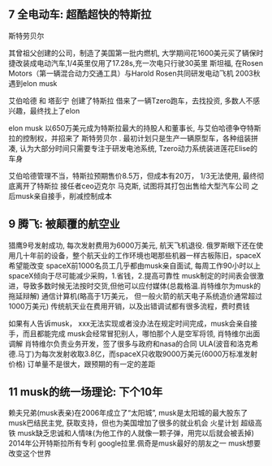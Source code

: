 ## 7 全电动车: 超酷超快的特斯拉
斯特劳贝尔

   其曾祖父创建的公司，制造了美国第一批内燃机, 大学期间花1600美元买了辆保时捷改装成电动汽车,1/4英里仅用了17.28s,充一次电只行驶30英里
   斯坦福, 在Rosen Motors（第一辆混合动力交通工具）与Harold Rosen共同研发电动飞机
   2003秋遇到elon musk

艾伯哈德 和 塔彭宁 创建了特斯拉 借来了一辆Tzero跑车，去找投资, 多数人不感兴趣，最终找上了elon

elon musk 以650万美元成为特斯拉最大的持股人和董事长, 与艾伯哈德争夺特斯拉的控制权，并招来了 斯特劳贝尔 .
最初计划只是生产一辆原型车，各种组装拼凑, 认为大部分时间只需要专注于研发电池系统, Tzero动力系统装进莲花Elise的车身

艾伯哈德管理不当，特斯拉预期售价8.5万，但成本有20万， 1/3无法使用, 最终彻底离开了特斯拉
接任者ceo迈克尔 马克斯, 试图将其打包出售给大型汽车公司
之后musk亲自接手，削减控制成本


## 9 腾飞: 被颠覆的航空业
猎鹰9号发射成功, 每次发射费用为6000万美元, 航天飞机退役.
俄罗斯眼下还在使用几十年前的设备，整个航天业的工作环境也喝那些机器一样古板陈旧，spaceX希望能改变
spaceX前1000名员工几乎都由musk亲自面试, 每周工作90小时以上
spaceX倾向于尽可能减少采购，1.省钱，2.提高可靠性
musk制定的时间表会很激进，导致多数时候无法按时交货,但他可以应付媒体(总裁格温.肖特维尔为musk的拖延辩解)
通信计算机(略高于1万美元， 但一般火箭的航天电子系统造价通常超过1000万美元)
传统航天业在费用开销，以及出错调试都有很多流程，费时费钱

如果有人告诉musk， xxx无法实现或者没办法在规定时间完成，musk会亲自接手，而且都能完成
musk会经常冒犯别人，哪怕那个人是空军将领, 肖特维尔出面调解
肖特维尔负责业务开发，签了很多与政府和nasa的合同
ULA(波音和洛克希德.马丁)为每次发射收取3.8亿，而spaceX只收取9000万美元(6000万标准发射价格)
订单量不是很大，跟预期的有一定的差距

## 11 musk的统一场理论:  下个10年
赖夫兄弟(musk表亲)在2006年成立了“太阳城”, musk是太阳城的最大股东了
musk巴结民主党, 获取支持，但也为美国增加了很多的就业机会
火星计划
超级高铁
musk缺乏忠诚和人情味(为他工作的人就像一颗子弹，用完以后就会被丢掉)
2014年公开特斯拉所有专利
google拉里.佩奇是musk最好的朋友之一
musk想要改变这个世界
